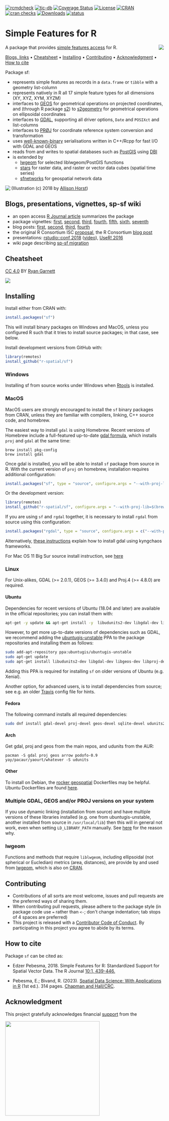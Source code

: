 <!-- badges: start -->
[![rcmdcheck](https://github.com/r-spatial/sf/actions/workflows/rcmdcheck.yml/badge.svg?branch=main)](https://github.com/r-spatial/sf/actions/workflows/rcmdcheck.yml)
[![tic-db](https://github.com/r-spatial/sf/workflows/tic-db/badge.svg?branch=main)](https://github.com/r-spatial/sf/actions)
[![Coverage Status](https://img.shields.io/codecov/c/github/r-spatial/sf/main.svg)](https://app.codecov.io/gh/r-spatial/sf)
[![License](http://img.shields.io/badge/license-GPL%20%28%3E=%202%29-brightgreen.svg?style=flat)](http://www.gnu.org/licenses/gpl-2.0.html)
[![CRAN](http://www.r-pkg.org/badges/version/sf)](https://cran.r-project.org/package=sf)
[![cran checks](https://badges.cranchecks.info/worst/sf.svg)](https://cran.r-project.org/web/checks/check_results_sf.html)
[![Downloads](http://cranlogs.r-pkg.org/badges/sf?color=brightgreen)](https://www.r-pkg.org:443/pkg/sf)
[![status](https://tinyverse.netlify.com/badge/sf)](https://CRAN.R-project.org/package=sf)
<!-- badges: end -->

# Simple Features for R

<a href="https://gist.github.com/edzer/f461a3a95570c4ab7edf3125c2f19d20"><img align="right" src="https://user-images.githubusercontent.com/520851/34887433-ce1d130e-f7c6-11e7-83fc-d60ad4fae6bd.gif" /></a>

A package that provides [simple features access](https://en.wikipedia.org/wiki/Simple_Features) for R. 

[Blogs, links](#blogs-presentations-vignettes-sp-sf-wiki) • [Cheatsheet](#cheatsheet) • [Installing](#installing)
• [Contributing](#contributing) • [Acknowledgment](#acknowledgment) • [How to cite](#how-to-cite)

Package sf:

* represents simple features as records in a `data.frame` or `tibble` with a geometry list-column
* represents natively in R all 17 simple feature types for all dimensions (XY, XYZ, XYM, XYZM)
* interfaces to [GEOS](https://libgeos.org) for geometrical operations on projected coordinates, and (through R package [s2](https://cran.r-project.org/package=s2)) to [s2geometry](http://s2geometry.io/) for geometrical operations on ellipsoidal coordinates
* interfaces to [GDAL](https://gdal.org/), supporting all driver options, `Date` and `POSIXct` and list-columns
* interfaces to [PRØJ](http://proj.org/) for coordinate reference system conversion and transformation
* uses [well-known-binary](https://en.wikipedia.org/wiki/Well-known_text#Well-known_binary) serialisations written in C++/Rcpp for fast I/O with GDAL and GEOS 
* reads from and writes to spatial databases such as [PostGIS](http://postgis.net/) using [DBI](https://cran.r-project.org/package=DBI)
* is extended by 
    * [lwgeom](https://github.com/r-spatial/lwgeom/) for selected liblwgeom/PostGIS functions
    * [stars](https://github.com/r-spatial/stars/) for raster data, and raster or vector data cubes (spatial time series)
    * [sfnetworks](https://luukvdmeer.github.io/sfnetworks/) for geospatial network data

<a href="https://gist.github.com/edzer/442d74a5775abcd5068cf3e73b23687b"><img align="left" src="https://user-images.githubusercontent.com/520851/50280460-e35c1880-044c-11e9-9ed7-cc46754e49db.jpg" /></a>

(Illustration (c) 2018 by <a href="https://twitter.com/allison_horst/status/1071456081308614656">Allison Horst</a>)

## Blogs, presentations, vignettes, sp-sf wiki

* an open access [R Journal article](https://journal.r-project.org/archive/2018/RJ-2018-009/index.html) summarizes the package
* package vignettes: [first](https://r-spatial.github.io/sf/articles/sf1.html), [second](https://r-spatial.github.io/sf/articles/sf2.html), [third](https://r-spatial.github.io/sf/articles/sf3.html), [fourth](https://r-spatial.github.io/sf/articles/sf4.html), [fifth](https://r-spatial.github.io/sf/articles/sf5.html), [sixth](https://r-spatial.github.io/sf/articles/sf6.html), [seventh](https://r-spatial.github.io/sf/articles/sf7.html)
* blog posts: [first](https://r-spatial.org/r/2016/02/15/simple-features-for-r.html), [second](https://r-spatial.org/r/2016/07/18/sf2.html), [third](https://r-spatial.org/r/2016/11/02/sfcran.html), [fourth](https://r-spatial.org/r/2017/01/12/newssf.html)
* the original R Consortium ISC [proposal](PROPOSAL.md), the R Consortium [blog post](https://www.r-consortium.org/blog/2017/01/03/simple-features-now-on-cran)
* presentations: [rstudio::conf 2018](https://edzer.github.io/rstudio_conf/#1) ([video](https://posit.co/resources/videos/tidy-spatial-data-analysis/)), [UseR! 2016](http://pebesma.staff.ifgi.de/pebesma_sfr.pdf)
* wiki page describing [sp-sf migration](https://github.com/r-spatial/sf/wiki/Migrating)

## Cheatsheet
[CC 4.0](https://creativecommons.org/licenses/by/4.0/) BY [Ryan Garnett](https://github.com/ryangarnett)  

<a href="https://github.com/rstudio/cheatsheets/blob/main/sf.pdf"><img src="https://raw.githubusercontent.com/rstudio/cheatsheets/main/pngs/sf.png" /></a>

## Installing

Install either from CRAN with:
```r
install.packages("sf")
```
This will install binary packages on Windows and MacOS, unless you configured R such that it tries to install source packages; in that case, see below.

Install development versions from GitHub with:
```r
library(remotes)
install_github("r-spatial/sf")
```

### Windows

Installing sf from source works under Windows when [Rtools](https://cran.r-project.org/bin/windows/Rtools/) is installed.

### MacOS

MacOS users are strongly encouraged to install the `sf` binary packages from CRAN, unless they are familiar with compilers, linking, C++ source code, and homebrew.

The easiest way to install `gdal` is using Homebrew. Recent versions of Homebrew include a full-featured up-to-date [gdal formula](https://github.com/Homebrew/homebrew-core/blob/master/Formula/g/gdal.rb), which installs `proj` and `gdal` at the same time:

```
brew install pkg-config
brew install gdal
```

Once gdal is installed, you will be able to install `sf` package from source in R. With the current version of `proj` on homebrew, installation requires additional configuration:

```r
install.packages("sf", type = "source", configure.args = "--with-proj-lib=$(brew --prefix)/lib/")
```

Or the development version:

```r
library(remotes)
install_github("r-spatial/sf", configure.args = "--with-proj-lib=$(brew --prefix)/lib/")
```

If you are using `sf` and `rgdal` together, it is necessary to install `rgdal` from source using this configuration:

```r
install.packages("rgdal", type = "source", configure.args = c("--with-proj-lib=$(brew --prefix)/lib/", "--with-proj-include=$(brew --prefix)/include/"))
```

Alternatively, [these instructions](https://stat.ethz.ch/pipermail/r-sig-mac/2017-June/012429.html) explain how to install gdal using kyngchaos frameworks.

For Mac OS 11 Big Sur source install instruction, see [here](https://github.com/r-spatial/sf/issues/1536#issuecomment-727342736)

### Linux

For Unix-alikes, GDAL (>= 2.0.1), GEOS (>= 3.4.0) and Proj.4 (>= 4.8.0) are required.

#### Ubuntu

Dependencies for recent versions of Ubuntu (18.04 and later) are available in the official repositories; you can install them with:

```sh
apt-get -y update && apt-get install -y  libudunits2-dev libgdal-dev libgeos-dev libproj-dev
```

However, to get more up-to-date versions of dependencies such as GDAL, we recommend adding the [ubuntugis-unstable](http://ppa.launchpad.net/ubuntugis/ubuntugis-unstable/ubuntu/) PPA to the package repositories and installing them as follows:

```sh
sudo add-apt-repository ppa:ubuntugis/ubuntugis-unstable
sudo apt-get update
sudo apt-get install libudunits2-dev libgdal-dev libgeos-dev libproj-dev libsqlite0-dev
```

Adding this PPA is required for installing `sf` on older versions of Ubuntu (e.g. Xenial).

Another option, for advanced users, is to install dependencies from source; see e.g. an older [Travis](https://github.com/r-spatial/sf/blob/593ee48b34001fe3b383ea73ea57063ecf690732/.travis.yml) config file for hints.

#### Fedora
The following command installs all required dependencies:
```sh
sudo dnf install gdal-devel proj-devel geos-devel sqlite-devel udunits2-devel
```

#### Arch

Get gdal, proj and geos from the main repos, and udunits from the AUR:

```
pacman -S gdal proj geos arrow podofo-0.9
yay/pacaur/yaourt/whatever -S udunits
```

#### Other
To install on Debian, the [rocker geospatial](https://github.com/rocker-org/geospatial) Dockerfiles may be helpful. Ubuntu Dockerfiles are found [here](https://github.com/r-spatial/sf/tree/main/inst/docker).

### Multiple GDAL, GEOS and/or PROJ versions on your system

If you use dynamic linking (installation from source) and have multiple versions of these libraries installed (e.g. one from ubuntugis-unstable, another installed from source in `/usr/local/lib`) then this will in general not work, even when setting `LD_LIBRARY_PATH` manually. See [here](https://github.com/r-spatial/sf/issues/844) for the reason why. 

### lwgeom

Functions and methods that require `liblwgeom`, including ellipsoidal (not spherical or Eucledian) metrics (area, distances), are provide by and used from [lwgeom](https://github.com/r-spatial/lwgeom), which is also on [CRAN](https://cran.r-project.org/package=lwgeom).

## Contributing

* Contributions of all sorts are most welcome, issues and pull requests are the preferred ways of sharing them.
* When contributing pull requests, please adhere to the package style (in package code use `=` rather than `<-`; don't change indentation; tab stops of 4 spaces are preferred)
* This project is released with a [Contributor Code of Conduct](CONDUCT.md). By participating in this project you agree to abide by its terms.

## How to cite

Package `sf` can be cited as: 

* Edzer Pebesma, 2018.  Simple Features for R: Standardized Support
for Spatial Vector Data. The R Journal [10:1, 439-446.](https://journal.r-project.org/archive/2018/RJ-2018-009/index.html)

* Pebesma, E.; Bivand, R. (2023). [Spatial Data Science: With Applications in R](https://r-spatial.org/book/) 
(1st ed.). 314 pages. [Chapman and Hall/CRC](https://doi.org/10.1201/9780429459016).

## Acknowledgment

This project gratefully acknowledges financial [support](https://www.r-consortium.org/projects) from the

<a href="https://www.r-consortium.org/all-projects/awarded-projects/2016-group-1">
<img src="https://www.r-consortium.org/wp-content/uploads/sites/13/2016/09/RConsortium_Horizontal_Pantone.png" width="300">
</a>
<!--
<img src="http://pebesma.staff.ifgi.de/RConsortium_Horizontal_Pantone.png" width="300">
-->

